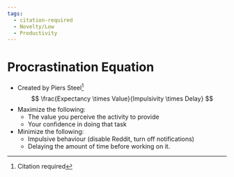 ```yaml
---
tags:
  - citation-required
  - Novelty/Low
  - Productivity
---
```

# Procrastination Equation

- Created by Piers Steel[^1]
$$
\frac{Expectancy \times Value}{Impulsivity \times Delay}
$$
- Maximize the following:
  - The value you perceive the activity to provide
  - Your confidence in doing that task
- Minimize the following:
  - Impulsive behaviour (disable Reddit, turn off notifications)
  - Delaying the amount of time before working on it.

[^1]: Citation required

